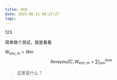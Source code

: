```yaml
---
title: 测试
date: 2025-08-11 00:27:27
tags:
---
```


123

简单做个测试，就是看看

$W_{enc,m} = W{m}$
$$
I love you ZC,W_{enc,m} = \sum{I^{love}_{you}}
$$

> 这里是什么？
